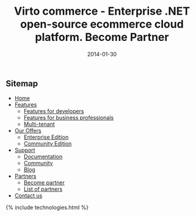 ﻿---
layout: post
title: Virto commerce - Enterprise .NET open-source ecommerce cloud platform. Become Partner
description: Virto commerce - Enterprise .NET open-source ecommerce cloud platform. Become Partner
date: 2014-01-30
permalink: /pages/sitemap
tags : 
- sitemap
- commerce
---
<article role="main" class="main">
	<!-- Roadmap -->
	<div class="sitemap __responsive">
		<h1 class="head-title">Sitemap</h1>
		<ul class="list">
			<li>
				<a href="/" target="_blank">Home</a>
			</li>
			<li>
				<a href="/features/for-business-professionals" target="_blank">Features</a>
				<ul class="list">
					<li>
						<a href="/features/for-developers" target="_blank">Features for developers</a>
					</li>
					<li>
						<a href="/features/for-business-professionals" target="_blank">Features for business professionals</a>
					</li>
					<li>
						<a href="/features/multi-tenant" target="_blank">Multi-tenant</a>
					</li>
				</ul>
			</li>
			<li>
				<a href="/our-offers/enterprise-edition" target="_blank">Our Offers</a>
				<ul class="list">
					<li>
						<a href="/our-offers/enterprise-edition" target="_blank">Enterprise Edition</a>
					</li>
					<li>
						<a href="/our-offers/community-edition" target="_blank">Community Edition</a>
					</li>
				</ul>
			</li>
			<li>
				<a href="/support/documentation" target="_blank">Support</a>
				<ul class="list">
					<li>
						<a href="/support/documentation" target="_blank">Documentation</a>
					</li>
					<li>
						<a href="/support/Community" target="_blank">Community</a>
					</li>
					<li>
						<a href="/support/blog" target="_blank">Blog</a>
					</li>
				</ul>
			</li>
			<li>
				<a href="/partners/list-of-partners" target="_blank">Partners</a>
				<ul class="list">
					<li><a href="/partners/become-partner" target="_blank">Become partner</a>
					</li>
					<li><a href="/partners/list-of-partners" target="_blank">List of partners</a>
					</li>
				</ul>
			</li>
			<li>
				<a href="/contact-us" target="_blank">Contact us</a>
			</li>
		</ul>
	</div>
	{% include technologies.html %}
</article>
